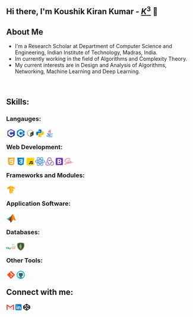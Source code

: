 ## Hi there, I'm Koushik Kiran Kumar - [$K^3$][website] 👋

## About Me

- I'm a Research Scholar at Department of Computer Science and Engineering, Indian Institute of Technology, Madras, India.
- Im currently working in the field of Algorithms and Complexity Theory. 
- My current interests are in Design and Analysis of Algorithms, Networking, Machine Learning and Deep Learning.

<br />

## Skills:

### Langauges:
<img align="left" alt="Visual Studio Code" width="26px" src="./Icons/c.png"/>
<img align="left" alt="Visual Studio Code" width="26px" src="./Icons/c++.png"/>
<img align="left" alt="Visual Studio Code" width="26px" src="./Icons/bash.png"/>
<img align="left" alt="Visual Studio Code" width="26px" src="./Icons/python.png"/>
<img align="left" alt="Visual Studio Code" width="26px" src="./Icons/java.png"/>

<br />

### Web Development:
<img align="left" alt="Visual Studio Code" width="26px" src="./Icons/html.png"/>
<img align="left" alt="Visual Studio Code" width="26px" src="./Icons/css.png"/>
<img align="left" alt="Visual Studio Code" width="26px" src="./Icons/js.gif"/>
<img align="left" alt="Visual Studio Code" width="26px" src="./Icons/react.gif"/>
<img align="left" alt="Visual Studio Code" width="26px" src="./Icons/redux.png"/>
<img align="left" alt="Visual Studio Code" width="26px" src="./Icons/bs.png"/>
<img align="left" alt="Visual Studio Code" width="26px" src="./Icons/sass.png"/>

<br />

### Frameworks and Modules:
<img align="left" alt="Visual Studio Code" width="26px" src="./Icons/tf.png"/>

<br />

### Application Software:
<img align="left" alt="Visual Studio Code" width="26px" src="./Icons/matlab.png"/>

<br />

### Databases:
<img align="left" alt="Visual Studio Code" width="26px" src="./Icons/mysql.png"/>
<img align="left" alt="Visual Studio Code" width="26px" src="./Icons/mdb.png"/>

<br />

### Other Tools:
<img align="left" alt="Visual Studio Code" width="26px" src="./Icons/git.png"/>
<img align="left" alt="Visual Studio Code" width="26px" src="./Icons/github.gif"/>

<br />

## Connect with me:

[<img align="left" alt="codeSTACKr.com" width="22px" src="./Icons/gmail.png" />][gmail]
[<img align="left" alt="codeSTACKr | LinkedIn" width="22px" src="./Icons/lin.png" />][linkedin]
[<img align="left" alt="codeSTACKr | LinkedIn" width="22px" src="./Icons/codepen.png" />][codepen]

</details>

[website]: https://scholars.iitm.ac.in/profile/CS19S014
[gmail]: ornk3.2104@gmail.com
[instagram]: https://instagram.com/_its_k3_
[linkedin]: https://linkedin.com/in/ornkkk
[codepen]: https://codepen.io/ornkkk


